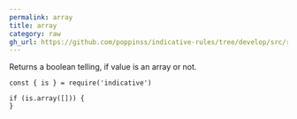 ```yaml
---
permalink: array
title: array
category: raw
gh_url: https://github.com/poppinss/indicative-rules/tree/develop/src/raw/array.ts
---
```


Returns a boolean telling, if value is an array or not.
 
```
const { is } = require('indicative')
 
if (is.array([])) {
}
```